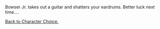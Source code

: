 Bowser Jr. takes out a guitar and shatters your eardrums. Better luck next time....

[Back to Character Choice.](../../characterchoice.md)